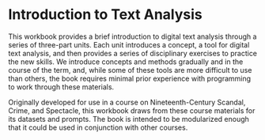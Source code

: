 # Introduction to Text Analysis

This workbook provides a brief introduction to digital text analysis through a series of three-part units. Each unit introduces a concept, a tool for digital text analysis, and then provides a series of disciplinary exercises to practice the new skills. We introduce concepts and methods gradually and in the course of the term, and, while some of these tools are more difficult to use than others, the book requires minimal prior experience with programming to work through these materials. 

Originally developed for use in a course on Nineteenth-Century Scandal, Crime, and Spectacle, this workbook draws from these course materials for its datasets and prompts. The book is intended to be modularized enough that it could be used in conjunction with other courses. 